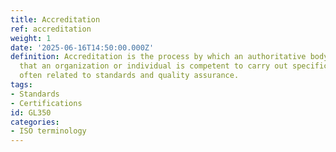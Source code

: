 ```yaml
---
title: Accreditation
ref: accreditation
weight: 1
date: '2025-06-16T14:50:00.000Z'
definition: Accreditation is the process by which an authoritative body formally recognizes
  that an organization or individual is competent to carry out specific tasks or activities,
  often related to standards and quality assurance.
tags:
- Standards
- Certifications
id: GL350
categories:
- ISO terminology
---
```


